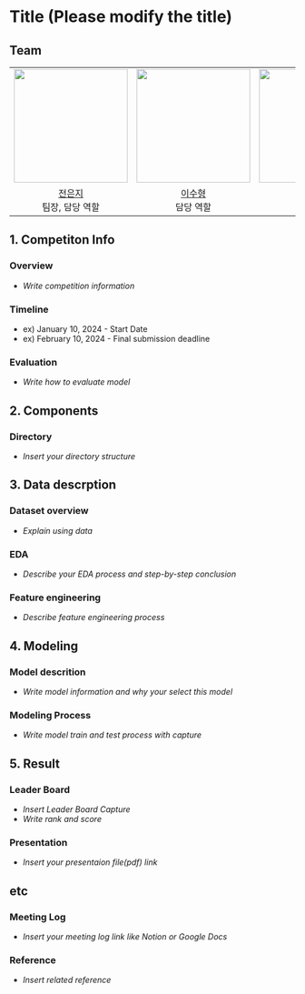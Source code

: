 # Title (Please modify the title)

## Team
<table>
  <tr>
    <td><img src="https://github.com/UpstageAILab3/upstage-ml-regression-ml2/assets/106630911/cc00f390-3789-4a05-8ace-035760a1df3f" width="200" ></td>
    <td><img src="https://github.com/UpstageAILab3/upstage-ml-regression-ml2/assets/106630911/a9f6008c-660a-49ae-9511-a2a89d38617e" width="200" ></td>
    <td><img src="https://github.com/UpstageAILab3/upstage-ml-regression-ml2/assets/106630911/7862e894-5fc7-416d-a6eb-8d319078bd58" width="200" ></td>
    <td><img src="https://github.com/UpstageAILab3/upstage-ml-regression-ml2/assets/106630911/22fe8a0c-78a8-44b1-ae09-071154098ed4" width="200" ></td>
    <td><img src="https://github.com/UpstageAILab3/upstage-ml-regression-ml2/assets/106630911/1b5b877c-eece-4e50-b9a0-a8ec43c36a88" width="200" ></td>
  </tr>
  <tr>
    <td align="center"><a href="https://github.com/UpstageAILab">전은지</a><br>팀장, 담당 역할</td>
    <td align="center"><a href="https://github.com/UpstageAILab">이수형</a><br>담당 역할</td>
    <td align="center"><a href="https://github.com/UpstageAILab">서정민</a><br>담당 역할</td>
    <td align="center"><a href="https://github.com/UpstageAILab">이지윤</a><br>담당 역할</td>
    <td align="center"><a href="https://github.com/UpstageAILab">이승미</a><br>담당 역할</td>
  </tr>
</table>

## 1. Competiton Info

### Overview

- _Write competition information_

### Timeline

- ex) January 10, 2024 - Start Date
- ex) February 10, 2024 - Final submission deadline

### Evaluation

- _Write how to evaluate model_

## 2. Components

### Directory

- _Insert your directory structure_

## 3. Data descrption

### Dataset overview

- _Explain using data_

### EDA

- _Describe your EDA process and step-by-step conclusion_

### Feature engineering

- _Describe feature engineering process_

## 4. Modeling

### Model descrition

- _Write model information and why your select this model_

### Modeling Process

- _Write model train and test process with capture_

## 5. Result

### Leader Board

- _Insert Leader Board Capture_
- _Write rank and score_

### Presentation

- _Insert your presentaion file(pdf) link_

## etc

### Meeting Log

- _Insert your meeting log link like Notion or Google Docs_

### Reference

- _Insert related reference_
